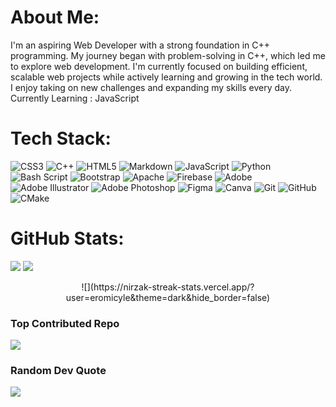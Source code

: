 <!-- ## Hi there 👋

### 🚀 About Me  
I'm a passionate **Web Developer** with a strong foundation in **C++ programming**. My journey started with solving problems in C++, which sparked my interest in web development. Now, I focus on creating efficient, scalable web solutions while continuously learning and embracing new challenges in the tech world.

### 🌐 Tech Stack  
- **Programming Languages**: HTML, CSS, JavaScript, C++  
- **Tools & Platforms**: Git, GitHub, VS Code, Figma  

### 🌱 Currently Learning  
- **Advanced JavaScript**: To write efficient, optimized, and scalable code.    
- **C++ Advanced Concepts**: Continuing to hone my skills in C++ for performance-critical applications.  

### 📊 GitHub Stats | Top Languages
![Top Languages](https://github-readme-stats.vercel.app/api/top-langs/?username=eromicyle&layout=compact&theme=radical)



### ✨ Fun Fact  
I started coding in C++ before diving into web development, and it's still my go-to for solving complex problems! 🚀  

### 🔗 Let's Connect  
- **Portfolio**: [Your Portfolio Link](#)  
- **LinkedIn**: [Your LinkedIn Profile](#)  
- **Twitter**: [Your Twitter Handle](#) 

![Your GitHub Stats](https://github-readme-stats.vercel.app/api?username=eromicyle&show_icons=true&theme=radical) 

**eromicyle/eromicyle** is a ✨ _special_ ✨ repository because its `README.md` (this file) appears on your GitHub profile.

Here are some ideas to get you started:

- 🔭 I’m currently working on ...
- 🌱 I’m currently learning ...
- 👯 I’m looking to collaborate on ...
- 🤔 I’m looking for help with ...
- 💬 Ask me about ...
- 📫 How to reach me: ...
- 😄 Pronouns: ...
- ⚡ Fun fact: ...
-->

# About Me:
I'm an aspiring Web Developer with a strong foundation in C++ programming. My journey began with problem-solving in C++, which led me to explore web development. I'm currently focused on building efficient, scalable web projects while actively learning and growing in the tech world. I enjoy taking on new challenges and expanding my skills every day.<br>Currently Learning : JavaScript

# Tech Stack:
![CSS3](https://img.shields.io/badge/css3-%231572B6.svg?style=flat&logo=css3&logoColor=white) ![C++](https://img.shields.io/badge/c++-%2300599C.svg?style=flat&logo=c%2B%2B&logoColor=white) ![HTML5](https://img.shields.io/badge/html5-%23E34F26.svg?style=flat&logo=html5&logoColor=white) ![Markdown](https://img.shields.io/badge/markdown-%23000000.svg?style=flat&logo=markdown&logoColor=white) ![JavaScript](https://img.shields.io/badge/javascript-%23323330.svg?style=flat&logo=javascript&logoColor=%23F7DF1E) ![Python](https://img.shields.io/badge/python-3670A0?style=flat&logo=python&logoColor=ffdd54) ![Bash Script](https://img.shields.io/badge/bash_script-%23121011.svg?style=flat&logo=gnu-bash&logoColor=white) ![Bootstrap](https://img.shields.io/badge/bootstrap-%238511FA.svg?style=flat&logo=bootstrap&logoColor=white) ![Apache](https://img.shields.io/badge/apache-%23D42029.svg?style=flat&logo=apache&logoColor=white) ![Firebase](https://img.shields.io/badge/firebase-a08021?style=flat&logo=firebase&logoColor=ffcd34) ![Adobe](https://img.shields.io/badge/adobe-%23FF0000.svg?style=flat&logo=adobe&logoColor=white) ![Adobe Illustrator](https://img.shields.io/badge/adobe%20illustrator-%23FF9A00.svg?style=flat&logo=adobe%20illustrator&logoColor=white) ![Adobe Photoshop](https://img.shields.io/badge/adobe%20photoshop-%2331A8FF.svg?style=flat&logo=adobe%20photoshop&logoColor=white) ![Figma](https://img.shields.io/badge/figma-%23F24E1E.svg?style=flat&logo=figma&logoColor=white) ![Canva](https://img.shields.io/badge/Canva-%2300C4CC.svg?style=flat&logo=Canva&logoColor=white) ![Git](https://img.shields.io/badge/git-%23F05033.svg?style=flat&logo=git&logoColor=white) ![GitHub](https://img.shields.io/badge/github-%23121011.svg?style=flat&logo=github&logoColor=white) ![CMake](https://img.shields.io/badge/CMake-%23008FBA.svg?style=flat&logo=cmake&logoColor=white)

# GitHub Stats:
![](https://github-readme-stats.vercel.app/api/top-langs/?username=eromicyle&theme=dark&hide_border=false&include_all_commits=false&count_private=false&layout=compact)
![](https://github-readme-stats.vercel.app/api?username=eromicyle&theme=dark&hide_border=false&include_all_commits=false&count_private=false)<br/>
<p align="center">
  ![](https://nirzak-streak-stats.vercel.app/?user=eromicyle&theme=dark&hide_border=false)
</p>

### Top Contributed Repo
![](https://github-contributor-stats.vercel.app/api?username=eromicyle&limit=5&theme=dark&combine_all_yearly_contributions=true)

### Random Dev Quote
![](https://quotes-github-readme.vercel.app/api?type=horizontal&theme=dark)

<!-- Proudly created with GPRM ( https://gprm.itsvg.in ) -->
